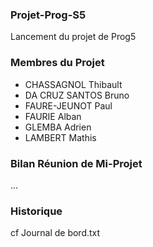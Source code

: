 ### Projet-Prog-S5

Lancement du projet de Prog5

### Membres du Projet

- CHASSAGNOL Thibault
- DA CRUZ SANTOS Bruno
- FAURE-JEUNOT Paul
- FAURIE Alban
- GLEMBA Adrien
- LAMBERT Mathis

### Bilan Réunion de Mi-Projet

...

### Historique

cf Journal de bord.txt

